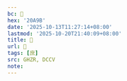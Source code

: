 ```yaml
---
bc: 𠪛
hex: '20A9B'
date: '2025-10-13T11:27:14+08:00'
lastmod: '2025-10-20T21:40:09+08:00'
title: 󰖛
url: 󰖛
tags: [庶]
src: GHZR, DCCV
note:
---
```

